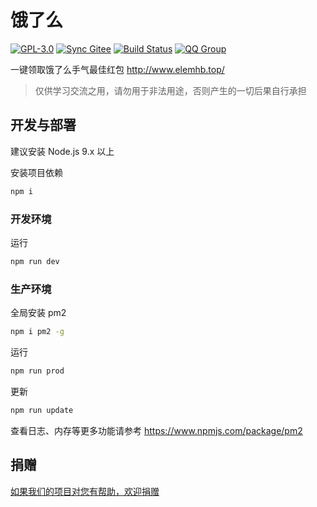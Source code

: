 # 饿了么

[![GPL-3.0](https://img.shields.io/badge/license-GPL--3.0-blue.svg)](LICENSE)
[![Sync Gitee](https://img.shields.io/badge/sync-gitee-green.svg)](https://gitee.com/game-helper/eleme)
[![Build Status](https://travis-ci.org/game-helper/eleme.svg?branch=master)](https://travis-ci.org/game-helper/eleme)
[![QQ Group](https://img.shields.io/badge/qq%20group-246080018-orange.svg)](https://shang.qq.com/wpa/qunwpa?idkey=ce7ff4d1b5050c3bafff8f16c3cae4b1eec37916053865b86527347d680e03ec)

一键领取饿了么手气最佳红包 http://www.elemhb.top/

> 仅供学习交流之用，请勿用于非法用途，否则产生的一切后果自行承担

## 开发与部署

建议安装 Node.js 9.x 以上

安装项目依赖

```bash
npm i
```

### 开发环境

运行

```bash
npm run dev
```

### 生产环境

全局安装 pm2

```bash
npm i pm2 -g
```

运行

```bash
npm run prod
```

更新

```bash
npm run update
```

查看日志、内存等更多功能请参考 https://www.npmjs.com/package/pm2

## 捐赠

[如果我们的项目对您有帮助，欢迎捐赠](https://github.com/game-helper/donate)
